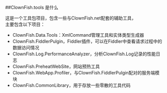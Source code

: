 ﻿
##ClownFish.tools 是什么

这是一个工具包项目，包含一些与ClownFish.net配套的辅助工具，  
主要包含以下项目：
 - ClownFish.Data.Tools：XmlCommand管理工具和实体类型生成器
 - ClownFish.FiddlerPulgin，Fiddler插件，可以在Fiddler中查看请求过程中的数据访问情况
 - ClownFish.Log.PerformanceAnalyzer，分析ClownFish.Log记录的性能日志
 - ClownFish.PreheatWebSite，网站预热工具
 - ClownFish.WebApp.Profiler，与ClownFish.FiddlerPulgin配对的服务端模块  
 - ClownFish.CommonLibrary，用于存放一些零散的工具代码  
